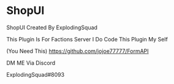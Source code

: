 # ShopUI
ShopUI Created By ExplodingSquad 

This Plugin Is For Factions Server I Do Code This Plugin My Self

(You Need This)
https://github.com/jojoe77777/FormAPI

DM ME Via Discord

ExplodingSquad#8093
